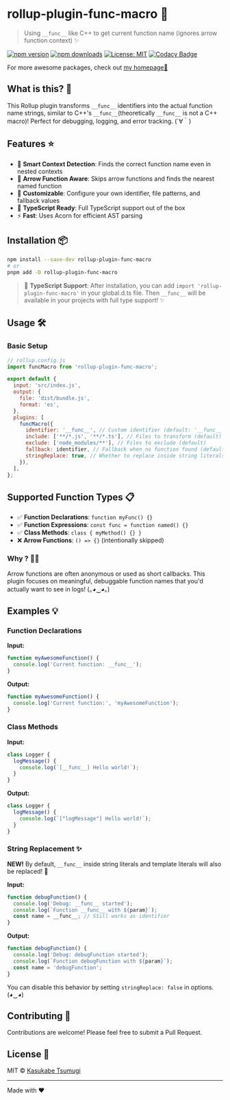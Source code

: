# rollup-plugin-func-macro 🚀

> Using `__func__` like C++ to get current function name (ignores arrow function context) ✨

[![npm version](https://img.shields.io/npm/v/rollup-plugin-func-macro.svg)](https://www.npmjs.com/package/rollup-plugin-func-macro) [![npm downloads](http://img.shields.io/npm/dm/rollup-plugin-func-macro.svg)](https://npmcharts.com/compare/rollup-plugin-func-macro,token-types?start=1200&interval=30)
[![License: MIT](https://img.shields.io/badge/License-MIT-yellow.svg)](https://opensource.org/licenses/MIT) [![Codacy Badge](https://api.codacy.com/project/badge/Grade/59dd6795e61949fb97066ca52e6097ef)](https://www.codacy.com/app/Borewit/rollup-plugin-func-macro?utm_source=github.com&utm_medium=referral&utm_content=Borewit/rollup-plugin-func-macro&utm_campaign=Badge_Grade)

For more awesome packages, check out [my homepage💛](https://baendlorel.github.io/?repoType=npm)

## What is this? 🤔

This Rollup plugin transforms `__func__` identifiers into the actual function name strings, similar to C++'s `__func__`(theoretically `__func__` is not a C++ macro)! Perfect for debugging, logging, and error tracking. (´∀｀)

## Features ⭐

- 🎯 **Smart Context Detection**: Finds the correct function name even in nested contexts
- 🏹 **Arrow Function Aware**: Skips arrow functions and finds the nearest named function
- 🎨 **Customizable**: Configure your own identifier, file patterns, and fallback values
- 🔧 **TypeScript Ready**: Full TypeScript support out of the box
- ⚡ **Fast**: Uses Acorn for efficient AST parsing

## Installation 📦

```bash
npm install --save-dev rollup-plugin-func-macro
# or
pnpm add -D rollup-plugin-func-macro
```

> 🎯 **TypeScript Support**: After installation, you can add `import 'rollup-plugin-func-macro'` in your global.d.ts file. Then `__func__` will be available in your projects with full type support! ✨

## Usage 🛠️

### Basic Setup

```js
// rollup.config.js
import funcMacro from 'rollup-plugin-func-macro';

export default {
  input: 'src/index.js',
  output: {
    file: 'dist/bundle.js',
    format: 'es',
  },
  plugins: [
    funcMacro({
      identifier: '__func__', // Custom identifier (default: '__func__')
      include: ['**/*.js', '**/*.ts'], // Files to transform (default)
      exclude: ['node_modules/**'], // Files to exclude (default)
      fallback: identifier, // Fallback when no function found (default is equal to identifier)
      stringReplace: true, // Whether to replace inside string literals (default: true)
    }),
  ],
};
```

## Supported Function Types 📋

- ✅ **Function Declarations**: `function myFunc() {}`
- ✅ **Function Expressions**: `const func = function named() {}`
- ✅ **Class Methods**: `class { myMethod() {} }`
- ❌ **Arrow Functions**: `() => {}` (intentionally skipped)

### Why ? 🤷‍♀️

Arrow functions are often anonymous or used as short callbacks. This plugin focuses on meaningful, debuggable function names that you'd actually want to see in logs! (｡◕‿◕｡)

## Examples 💡

### Function Declarations

**Input:**

```js
function myAwesomeFunction() {
  console.log('Current function: __func__');
}
```

**Output:**

```js
function myAwesomeFunction() {
  console.log('Current function:', 'myAwesomeFunction');
}
```

### Class Methods

**Input:**

```js
class Logger {
  logMessage() {
    console.log(`[__func__] Hello world!`);
  }
}
```

**Output:**

```js
class Logger {
  logMessage() {
    console.log(`["logMessage"] Hello world!`);
  }
}
```

### String Replacement ✨

**NEW!** By default, `__func__` inside string literals and template literals will also be replaced! 🎉

**Input:**

```js
function debugFunction() {
  console.log('Debug: __func__ started');
  console.log(`Function __func__ with ${param}`);
  const name = __func__; // Still works as identifier
}
```

**Output:**

```js
function debugFunction() {
  console.log('Debug: debugFunction started');
  console.log(`Function debugFunction with ${param}`);
  const name = 'debugFunction';
}
```

You can disable this behavior by setting `stringReplace: false` in options. (◕‿◕)

## Contributing 🤝

Contributions are welcome! Please feel free to submit a Pull Request.

## License 📄

MIT © [Kasukabe Tsumugi](mailto:futami16237@gmail.com)

---

Made with ❤️
